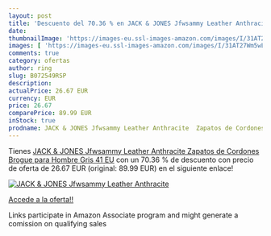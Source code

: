```yaml
---
layout: post
title: 'Descuento del 70.36 % en JACK & JONES Jfwsammy Leather Anthracite'
date: 
thumbnailImage: 'https://images-eu.ssl-images-amazon.com/images/I/31AT27Wm5wL._SL200_.jpg'
images: [ 'https://images-eu.ssl-images-amazon.com/images/I/31AT27Wm5wL._SL200_.jpg' ]
comments: true
category: ofertas
author: ring
slug: B072549RSP
description:
actualPrice: 26.67 EUR
currency: EUR
price: 26.67
comparePrice: 89.99 EUR
inStock: true
prodname: JACK & JONES Jfwsammy Leather Anthracite  Zapatos de Cordones Brogue para Hombre  Gris  41 EU
---
```


Tienes [JACK & JONES Jfwsammy Leather Anthracite  Zapatos de Cordones Brogue para Hombre  Gris  41 EU](https://www.amazon.es/dp/B072549RSP/?tag=tolees-21) con un 70.36 % de descuento con precio de oferta de 26.67 EUR (original: 89.99 EUR) en el siguiente enlace!

[![JACK & JONES Jfwsammy Leather Anthracite](https://images-eu.ssl-images-amazon.com/images/I/31AT27Wm5wL._SL200_.jpg)](https://www.amazon.es/dp/B072549RSP/?tag=tolees-21)

[Accede a la oferta!!](https://www.amazon.es/dp/B072549RSP/?tag=tolees-21)

Links participate in Amazon Associate program and might generate a comission on qualifying sales


